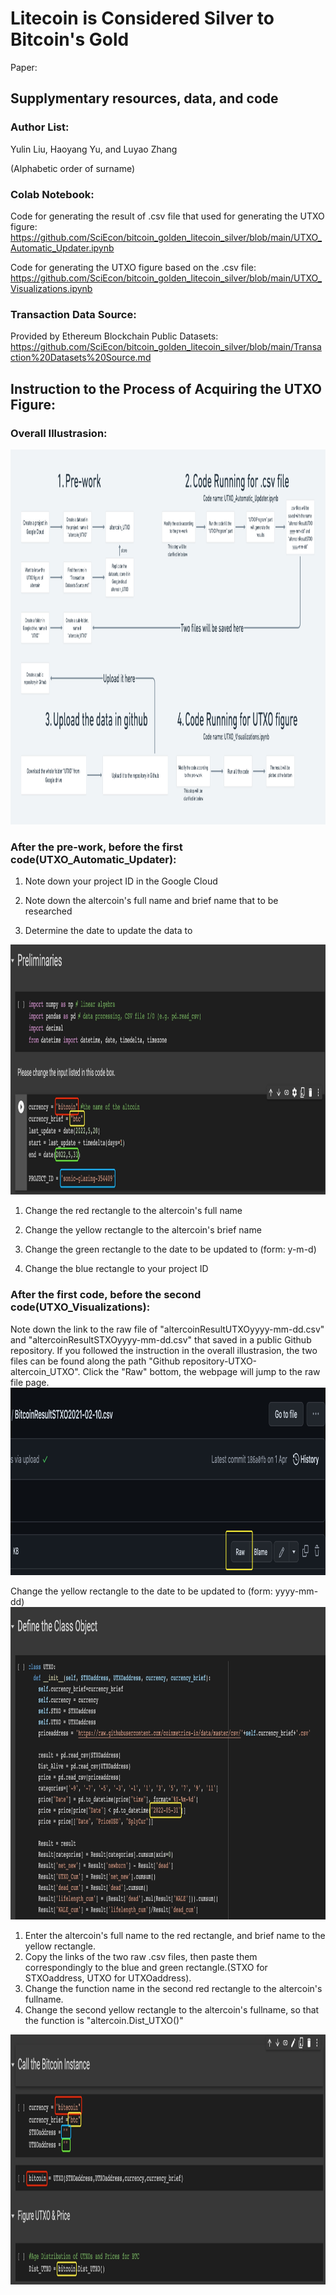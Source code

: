# Litecoin is Considered Silver to Bitcoin's Gold
Paper: 
## Supplymentary resources, data, and code

### Author List:

Yulin Liu, Haoyang Yu, and Luyao Zhang

(Alphabetic order of surname)

### Colab Notebook:
Code for generating the result of .csv file that used for generating the UTXO figure:
https://github.com/SciEcon/bitcoin_golden_litecoin_silver/blob/main/UTXO_Automatic_Updater.ipynb

Code for generating the UTXO figure based on the .csv file:
https://github.com/SciEcon/bitcoin_golden_litecoin_silver/blob/main/UTXO_Visualizations.ipynb

### Transaction Data Source:
Provided by Ethereum Blockchain Public Datasets:
https://github.com/SciEcon/bitcoin_golden_litecoin_silver/blob/main/Transaction%20Datasets%20Source.md

## Instruction to the Process of Acquiring the UTXO Figure:

### Overall Illustrasion:
<img src="https://github.com/SciEcon/bitcoin_golden_litecoin_silver/blob/main/figures/overall%20illustrasion.png" width="1200" height="600"/>

### After the pre-work, before the first code(UTXO_Automatic_Updater):
1. Note down your project ID in the Google Cloud

2. Note down the altercoin's full name and brief name that to be researched

3. Determine the date to update the data to

<img src="https://github.com/SciEcon/bitcoin_golden_litecoin_silver/blob/main/9401656491651_.pic.jpg" width="1200" height="400"/>

1. Change the red rectangle to the altercoin's full name

2. Change the yellow rectangle to the altercoin's brief name

3. Change the green rectangle to the date to be updated to (form: y-m-d)

4. Change the blue rectangle to your project ID

### After the first code, before the second code(UTXO_Visualizations):
Note down the link to the raw file of "altercoinResultUTXOyyyy-mm-dd.csv" and "altercoinResultSTXOyyyy-mm-dd.csv" that saved in a public Github repository. If you followed the instruction in the overall illustrasion, the two files can be found along the path "Github repository-UTXO-altercoin_UTXO".
Click the "Raw" bottom, the webpage will jump to the raw file page.
 <img src="https://github.com/SciEcon/bitcoin_golden_litecoin_silver/blob/main/9461656493843_.pic.jpg" width="1200" height="300"/>
 
Change the yellow rectangle to the date to be updated to (form: yyyy-mm-dd)
 <img src="https://github.com/SciEcon/bitcoin_golden_litecoin_silver/blob/main/9421656492997_.pic.jpg" width="1200" height="500"/>

1. Enter the altercoin's full name to the red rectangle, and brief name to the yellow rectangle.
2. Copy the links of the two raw .csv files, then paste them correspondingly to the blue and green rectangle.(STXO for STXOaddress, UTXO for UTXOaddress).
3. Change the function name in the second red rectangle to the altercoin's fullname. 
4. Change the second yellow rectangle to the altercoin's fullname, so that the function is "altercoin.Dist_UTXO()"
 <img src="https://github.com/SciEcon/bitcoin_golden_litecoin_silver/blob/main/9441656493147_.pic.jpg" width="1200" height="400"/>
